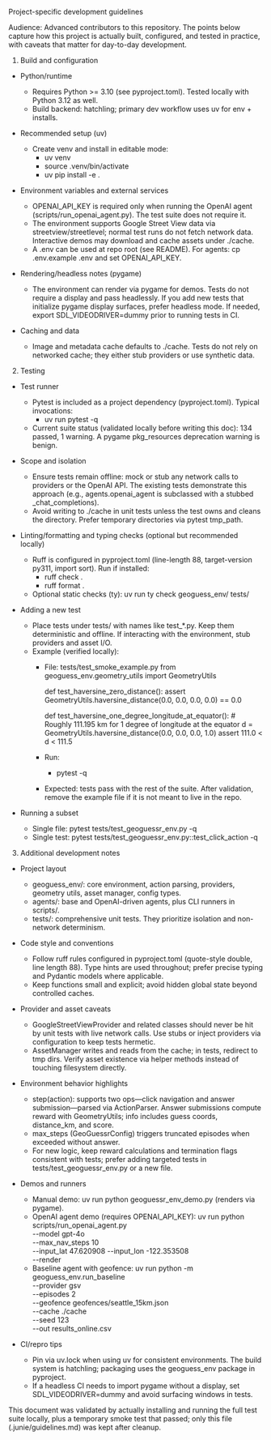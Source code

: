 Project-specific development guidelines

Audience: Advanced contributors to this repository. The points below capture how this project is actually built, configured, and tested in practice, with caveats that matter for day-to-day development.

1) Build and configuration

- Python/runtime
  - Requires Python >= 3.10 (see pyproject.toml). Tested locally with Python 3.12 as well.
  - Build backend: hatchling; primary dev workflow uses uv for env + installs.

- Recommended setup (uv)
  - Create venv and install in editable mode:
    - uv venv
    - source .venv/bin/activate
    - uv pip install -e .

- Environment variables and external services
  - OPENAI_API_KEY is required only when running the OpenAI agent (scripts/run_openai_agent.py). The test suite does not require it.
  - The environment supports Google Street View data via streetview/streetlevel; normal test runs do not fetch network data. Interactive demos may download and cache assets under ./cache.
  - A .env can be used at repo root (see README). For agents: cp .env.example .env and set OPENAI_API_KEY.

- Rendering/headless notes (pygame)
  - The environment can render via pygame for demos. Tests do not require a display and pass headlessly. If you add new tests that initialize pygame display surfaces, prefer headless mode. If needed, export SDL_VIDEODRIVER=dummy prior to running tests in CI.

- Caching and data
  - Image and metadata cache defaults to ./cache. Tests do not rely on networked cache; they either stub providers or use synthetic data.

2) Testing

- Test runner
  - Pytest is included as a project dependency (pyproject.toml). Typical invocations:
    - uv run pytest -q
  - Current suite status (validated locally before writing this doc): 134 passed, 1 warning. A pygame pkg_resources deprecation warning is benign.

- Scope and isolation
  - Ensure tests remain offline: mock or stub any network calls to providers or the OpenAI API. The existing tests demonstrate this approach (e.g., agents.openai_agent is subclassed with a stubbed _chat_completions).
  - Avoid writing to ./cache in unit tests unless the test owns and cleans the directory. Prefer temporary directories via pytest tmp_path.

- Linting/formatting and typing checks (optional but recommended locally)
  - Ruff is configured in pyproject.toml (line-length 88, target-version py311, import sort). Run if installed:
    - ruff check .
    - ruff format .
  - Optional static checks (ty): uv run ty check geoguess_env/ tests/

- Adding a new test
  - Place tests under tests/ with names like test_*.py. Keep them deterministic and offline. If interacting with the environment, stub providers and asset I/O.
  - Example (verified locally):
    - File: tests/test_smoke_example.py
      from geoguess_env.geometry_utils import GeometryUtils

      def test_haversine_zero_distance():
          assert GeometryUtils.haversine_distance(0.0, 0.0, 0.0, 0.0) == 0.0

      def test_haversine_one_degree_longitude_at_equator():
          # Roughly 111.195 km for 1 degree of longitude at the equator
          d = GeometryUtils.haversine_distance(0.0, 0.0, 0.0, 1.0)
          assert 111.0 < d < 111.5
    - Run:
      - pytest -q
    - Expected: tests pass with the rest of the suite. After validation, remove the example file if it is not meant to live in the repo.

- Running a subset
  - Single file: pytest tests/test_geoguessr_env.py -q
  - Single test: pytest tests/test_geoguessr_env.py::test_click_action -q

3) Additional development notes

- Project layout
  - geoguess_env/: core environment, action parsing, providers, geometry utils, asset manager, config types.
  - agents/: base and OpenAI-driven agents, plus CLI runners in scripts/.
  - tests/: comprehensive unit tests. They prioritize isolation and non-network determinism.

- Code style and conventions
  - Follow ruff rules configured in pyproject.toml (quote-style double, line length 88). Type hints are used throughout; prefer precise typing and Pydantic models where applicable.
  - Keep functions small and explicit; avoid hidden global state beyond controlled caches.

- Provider and asset caveats
  - GoogleStreetViewProvider and related classes should never be hit by unit tests with live network calls. Use stubs or inject providers via configuration to keep tests hermetic.
  - AssetManager writes and reads from the cache; in tests, redirect to tmp dirs. Verify asset existence via helper methods instead of touching filesystem directly.

- Environment behavior highlights
  - step(action): supports two ops—click navigation and answer submission—parsed via ActionParser. Answer submissions compute reward with GeometryUtils; info includes guess coords, distance_km, and score.
  - max_steps (GeoGuessrConfig) triggers truncated episodes when exceeded without answer.
  - For new logic, keep reward calculations and termination flags consistent with tests; prefer adding targeted tests in tests/test_geoguessr_env.py or a new file.

- Demos and runners
  - Manual demo: uv run python geoguessr_env_demo.py (renders via pygame).
  - OpenAI agent demo (requires OPENAI_API_KEY):
    uv run python scripts/run_openai_agent.py \
      --model gpt-4o \
      --max_nav_steps 10 \
      --input_lat 47.620908 --input_lon -122.353508 \
      --render
  - Baseline agent with geofence:
    uv run python -m geoguess_env.run_baseline \
      --provider gsv \
      --episodes 2 \
      --geofence geofences/seattle_15km.json \
      --cache ./cache \
      --seed 123 \
      --out results_online.csv

- CI/repro tips
  - Pin via uv.lock when using uv for consistent environments. The build system is hatchling; packaging uses the geoguess_env package in pyproject.
  - If a headless CI needs to import pygame without a display, set SDL_VIDEODRIVER=dummy and avoid surfacing windows in tests.

This document was validated by actually installing and running the full test suite locally, plus a temporary smoke test that passed; only this file (.junie/guidelines.md) was kept after cleanup.